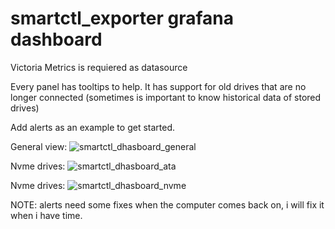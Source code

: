 # smartctl_exporter grafana dashboard

Victoria Metrics is requiered as datasource

Every panel has tooltips to help.
It has support for old drives that are no longer connected (sometimes is important to know historical data of stored drives)

Add alerts as an example to get started.

General view:
![smartctl_dhasboard_general](https://github.com/user-attachments/assets/ce2bf433-258b-4b13-8bac-915314071f51)

Nvme drives:
![smartctl_dhasboard_ata](https://github.com/user-attachments/assets/2d2e89e6-779c-40b5-a315-fe8a40a4caf1)

Nvme drives:
![smartctl_dhasboard_nvme](https://github.com/user-attachments/assets/6a5d7d12-b32e-4cd3-a381-68947584f4a8)


NOTE: alerts need some fixes when the computer comes back on, i will fix it when i have time.
